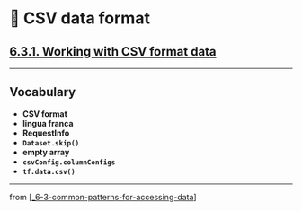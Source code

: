 # 🧮 CSV data format

## [**6.3.1.** Working with CSV format data](https://livebook.manning.com/book/deep-learning-with-javascript/chapter-6/110)

---

## **Vocabulary**

- **CSV format**
- **lingua franca**
- **RequestInfo**
- **`Dataset.skip()`**
- **empty array**
- **`csvConfig.columnConfigs`**
- **`tf.data.csv()`**

---
from [[_6-3-common-patterns-for-accessing-data]]

[//begin]: # "Autogenerated link references for markdown compatibility"
[_6-3-common-patterns-for-accessing-data]: _6-3-common-patterns-for-accessing-data.md "🧮 Common Patterns for Data Access"
[//end]: # "Autogenerated link references"
